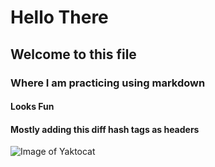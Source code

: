 # Hello There
## Welcome to this file
### Where I am practicing using markdown
#### Looks Fun
#### Mostly adding this diff hash tags as headers


![Image of Yaktocat](https://octodex.github.com/images/yaktocat.png)

